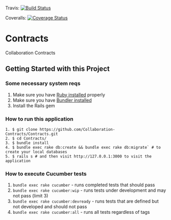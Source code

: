 Travis:
[![Build Status](https://travis-ci.org/Collaboration-Contracts/Contracts.svg?branch=master)](https://travis-ci.org/Collaboration-Contracts/Contracts)

Coveralls: [![Coverage Status](https://coveralls.io/repos/github/Collaboration-Contracts/Contracts/badge.svg?branch=master)](https://coveralls.io/github/Collaboration-Contracts/Contracts?branch=master)

# Contracts
Collaboration Contracts

## Getting Started with this Project

### Some necessary system reqs
1. Make sure you have [Ruby installed](https://www.ruby-lang.org/en/documentation/installation/) properly
2. Make sure you have [Bundler installed](http://bundler.io/)
3. Install the Rails gem


### How to run this application
```
1. $ git clone https://github.com/Collaboration-Contracts/Contracts.git
2. $ cd Contracts/
3. $ bundle install
4. $ bundle exec rake db:create && bundle exec rake db:migrate` # to create your local databases
5. $ rails s # and then visit http://127.0.0.1:3000 to visit the application
```

### How to execute Cucumber tests
1. `bundle exec rake cucumber` - runs completed tests that should pass
2. `bundle exec rake cucumber:wip` - runs tests under development and may not pass (limit 3)
3. `bundle exec rake cucumber:devready` - runs tests that are defined but not developed and should not pass
4. `bundle exec rake cucumber:all` - runs all tests regardless of tags
